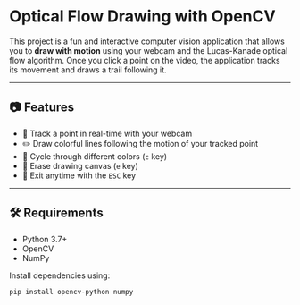 # Optical Flow Drawing with OpenCV

This project is a fun and interactive computer vision application that allows you to **draw with motion** using your webcam and the Lucas-Kanade optical flow algorithm. Once you click a point on the video, the application tracks its movement and draws a trail following it.

---

## 📷 Features

- 🎯 Track a point in real-time with your webcam
- ✏️ Draw colorful lines following the motion of your tracked point
- 🔄 Cycle through different colors (`c` key)
- 🧼 Erase drawing canvas (`e` key)
- 🛑 Exit anytime with the `ESC` key

---

## 🛠 Requirements

- Python 3.7+
- OpenCV
- NumPy

Install dependencies using:

```bash
pip install opencv-python numpy
